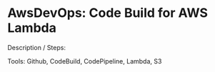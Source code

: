 # AwsDevOps: Code Build for AWS Lambda
Description / Steps:

Tools: Github, CodeBuild, CodePipeline, Lambda, S3
